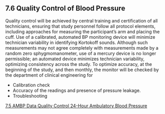 ## 7.6 Quality Control of Blood Pressure

Quality control will be achieved by central training and certification of all technicians, ensuring that study personnel follow all protocol elements, including approaches for measuring the participant’s arm and placing the cuff. Use of a calibrated, automated BP monitoring device will minimize technician variability in identifying Kortokoff sounds. Although such measurements may not agree completely with measurements made by a random zero sphygmomanometer, use of a mercury device is no longer permissible; an automated device minimizes technician variability, optimizing consistency across the study. To optimize accuracy, at the beginning of the study, and then monthly, the monitor will be checked by the department of clinical engineering for

* Calibration check
* Accuracy of the readings and presence of pressure leakage.
* Troubleshooting


<div class="center">
<div class="btn-group">
  <a href=":pages_path:/manuals/ambulatory-blood-pressure/ambulatory-blood-pressure" class="btn btn-default">
    <span class="glyphicon glyphicon-chevron-left"></span>
    7.5 AMBP Data Quality Control
  </a>

  <a href=":pages_path:/manuals/manual-toc.md" class="btn btn-default">
    <span class="glyphicon glyphicon-chevron-up"></span>
    24-Hour Ambulatory Blood Pressure
  </a>
</div>
</div>
